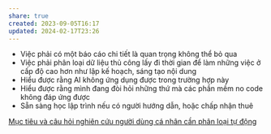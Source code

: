 ```yaml
---
share: true
created: 2023-09-05T16:17
updated: 2024-02-17T23:26
---
```


- Việc phải có một báo cáo chi tiết là quan trọng không thể bỏ qua
- Việc phải phân loại dữ liệu thủ công lấy đi thời gian để làm những việc ở cấp độ cao hơn như lập kế hoạch, sáng tạo nội dung
- Hiểu được rằng AI không ứng dụng được trong trường hợp này
- Hiểu được rằng mình đang đòi hỏi những thứ mà các phần mềm no code không đáp ứng được
- Sẵn sàng học lập trình nếu có người hướng dẫn, hoặc chấp nhận thuê

[Mục tiêu và câu hỏi nghiên cứu người dùng cá nhân cần phân loại tự động](../../4%20Th%C3%A0nh%20ph%E1%BA%A9m/Ng%C6%B0%E1%BB%9Di%20d%C3%B9ng/Ng%C6%B0%E1%BB%9Di%20d%C3%B9ng%20c%C3%A1%20nh%C3%A2n/Nhu%20c%E1%BA%A7u%20ph%C3%A2n%20lo%E1%BA%A1i%20t%E1%BB%B1%20%C4%91%E1%BB%99ng/M%E1%BB%A5c%20ti%C3%AAu%20v%C3%A0%20c%C3%A2u%20h%E1%BB%8Fi%20nghi%C3%AAn%20c%E1%BB%A9u%20ng%C6%B0%E1%BB%9Di%20d%C3%B9ng%20c%C3%A1%20nh%C3%A2n%20c%E1%BA%A7n%20ph%C3%A2n%20lo%E1%BA%A1i%20t%E1%BB%B1%20%C4%91%E1%BB%99ng.md)

